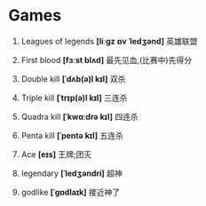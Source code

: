 # Games

1. Leagues of legends **[liːɡz ɒv ˈledʒənd]** 英雄联盟

2. First blood **[fɜːst blʌd]** 最先见血,(比赛中)先得分

3. Double kill **[ˈdʌb(ə)l kɪl]** 双杀

4. Triple kill **[ˈtrɪp(ə)l kɪl]** 三连杀

5. Quadra kill **[ˈkwɑːdrə kɪl]** 四连杀

6. Penta kill **[ˈpentə kɪl]** 五连杀

7. Ace **[eɪs]** 王牌;团灭

8. legendary **[ˈledʒəndri]** 超神

9. godlike **[ˈɡɒdlaɪk]** 接近神了
